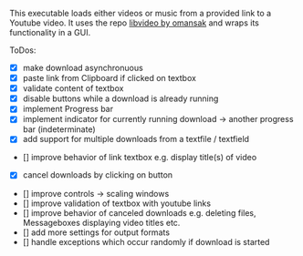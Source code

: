 This executable loads either videos or music from a provided link to a Youtube video. It uses the repo [libvideo by omansak](https://github.com/omansak/libvideo) and wraps its functionality in a GUI. 

ToDos:
- [x] make download asynchronuous
- [X] paste link from Clipboard if clicked on textbox
- [x] validate content of textbox
- [x] disable buttons while a download is already running
- [x] implement Progress bar
- [x] implement indicator for currently running download -> another progress bar (indeterminate)
- [x] add support for multiple downloads from a textfile / textfield
- [] improve behavior of link textbox e.g. display title(s) of video
- [X] cancel downloads by clicking on button
- [] improve controls -> scaling windows
- [] improve validation of textbox with youtube links
- [] improve behavior of canceled downloads e.g. deleting files, Messageboxes displaying video titles etc.
- [] add more settings for output formats
- [] handle exceptions which occur randomly if download is started